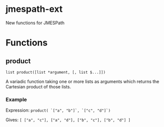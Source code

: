 # jmespath-ext
New functions for JMESPath

# Functions

## product

    list product([list *argument, [, list $...]])
    
A variadic function taking one or more lists as arguments which returns the Cartesian product of those lists.
    
### Example

Expression: ``product( `["a", "b"]`, `["c", "d"]`)``

Gives: `[ ["a", "c"], ["a", "d"], ["b", "c"], ["b", "d"] ]`
